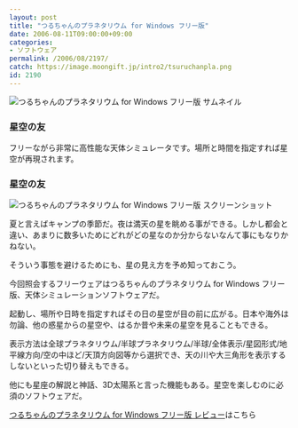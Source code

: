 ```yaml
---
layout: post
title: "つるちゃんのプラネタリウム for Windows フリー版"
date: 2006-08-11T09:00:00+09:00
categories:
- ソフトウェア
permalink: /2006/08/2197/
catch: https://image.moongift.jp/intro2/tsuruchanpla.png
id: 2190
---
```

 ![つるちゃんのプラネタリウム for Windows フリー版 サムネイル](https://image.moongift.jp/intro2/tsuruchanpla.t.png "つるちゃんのプラネタリウム for Windows フリー版 サムネイル")
  

### 星空の友
  
フリーながら非常に高性能な天体シミュレータです。場所と時間を指定すれば星空が再現されます。  
<!--more-->  

### 星空の友
  

![つるちゃんのプラネタリウム for Windows フリー版 スクリーンショット](https://image.moongift.jp/intro2/tsuruchanpla.png "つるちゃんのプラネタリウム for Windows フリー版 スクリーンショット")

  

夏と言えばキャンプの季節だ。夜は満天の星を眺める事ができる。しかし都会と違い、あまりに数多いためにどれがどの星なのか分からないなんて事にもなりかねない。

  

そういう事態を避けるためにも、星の見え方を予め知っておこう。

  

今回照会するフリーウェアはつるちゃんのプラネタリウム for Windows フリー版、天体シミュレーションソフトウェアだ。

  

起動し、場所や日時を指定すればその日の星空が目の前に広がる。日本や海外は勿論、他の惑星からの星空や、はるか昔や未来の星空を見ることもできる。

  

表示方法は全球プラネタリウム/半球プラネタリウム/半球/全体表示/星図形式/地平線方向/空の中ほど/天頂方向図等から選択でき、天の川や大三角形を表示するしないといった切り替えもできる。

  

他にも星座の解説と神話、3D太陽系と言った機能もある。星空を楽しむのに必須のソフトウェアだ。

  

[つるちゃんのプラネタリウム for Windows フリー版 レビュー](http://fw.moongift.jp/review/i-2216.html)はこちら

